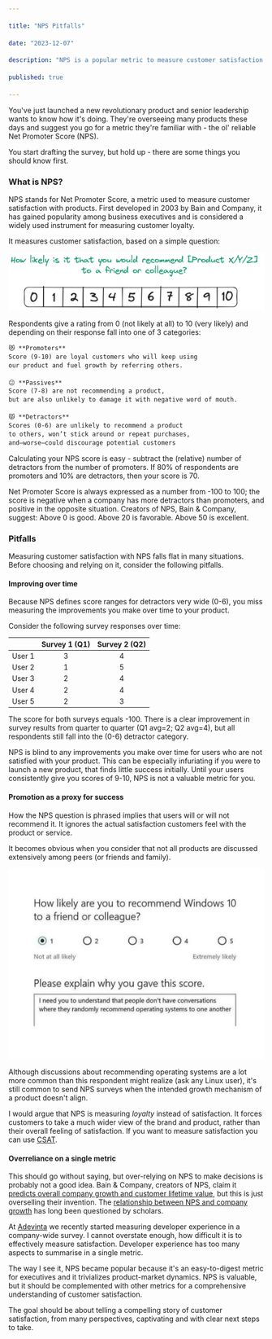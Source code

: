 ```yaml
---

title: "NPS Pitfalls"

date: "2023-12-07"

description: "NPS is a popular metric to measure customer satisfaction. But there are a few things you need to consider when using it."

published: true

---
```


You've just launched a new revolutionary product and senior leadership wants to know how it's doing. They're overseeing many products these days and suggest you go for a metric they're familiar with - the ol' reliable Net Promoter Score (NPS).

You start drafting the survey, but hold up - there are some things you should know first.

### What is NPS?

NPS stands for Net Promoter Score, a metric used to measure customer satisfaction with products. First developed in 2003 by Bain and Company, it has gained popularity among business executives and is considered a widely used instrument for measuring customer loyalty.

It measures customer satisfaction, based on a simple question:

![NPS Question](./nps-question.png)

Respondents give a rating from 0 (not likely at all) to 10 (very likely) and depending on their response fall into one of 3 categories:

```markdown
😻 **Promoters**
Score (9-10) are loyal customers who will keep using
our product and fuel growth by referring others.

😐 **Passives**
Score (7-8) are not recommending a product,
but are also unlikely to damage it with negative word of mouth.

😾 **Detractors**
Scores (0-6) are unlikely to recommend a product
to others, won’t stick around or repeat purchases,
and—worse—could discourage potential customers
```

Calculating your NPS score is easy - subtract the (relative) number of detractors from the number of promoters. If 80% of respondents are promoters and 10% are detractors, then your score is 70.

Net Promoter Score is always expressed as a number from -100 to 100; the score is negative when a company has more detractors than promoters, and positive in the opposite situation. Creators of NPS, Bain & Company, suggest: Above 0 is good. Above 20 is favorable. Above 50 is excellent.

### Pitfalls

Measuring customer satisfaction with NPS falls flat in many situations. Before choosing and relying on it, consider the following pitfalls.

#### Improving over time

Because NPS defines score ranges for detractors very wide (0-6), you miss measuring the improvements you make over time to your product.

Consider the following survey responses over time:

| | Survey 1 (Q1) | Survey 2 (Q2) |
|--|:----------:|:-------------:|
|User 1 | 3 | 4 |
|User 2 | 1 | 5 |
|User 3 | 2 | 4 |
|User 4 | 2 | 4 |
|User 5 | 2 | 3 |

The score for both surveys equals -100. There is a clear improvement in survey results from quarter to quarter (Q1 avg=2; Q2 avg=4), but all respondents still fall into the (0-6) detractor category.

NPS is blind to any improvements you make over time for users who are not satisfied with your product. This can be especially infuriating if you were to launch a new product, that finds little success initially. Until your users consistently give you scores of 9-10, NPS is not a valuable metric for you.

#### Promotion as a proxy for success

How the NPS question is phrased implies that users will or will not recommend it. It ignores the actual satisfaction customers feel with the product or service.

It becomes obvious when you consider that not all products are discussed extensively among peers (or friends and family).

![Windows 10](./windows10.png)

Although discussions about recommending operating systems are a lot more common than this respondent might realize (ask any Linux user), it's still common to send NPS surveys when the intended growth mechanism of a product doesn't align.

I would argue that NPS is measuring _loyalty_ instead of satisfaction. It forces customers to take a much wider view of the brand and product, rather than their overall feeling of satisfaction. If you want to measure satisfaction you can use [CSAT](https://delighted.com/what-is-customer-satisfaction-score).

#### Overreliance on a single metric

This should go without saying, but over-relying on NPS to make decisions is probably not a good idea. Bain & Company, creators of NPS, claim it [predicts overall company growth and customer lifetime value](https://www.bain.com/consulting-services/customer-strategy-and-marketing/net-promoter-score-system/), but this is just overselling their invention. The [relationship between NPS and company growth](https://web.archive.org/web/20200716065914/https://pdfs.semanticscholar.org/dfe0/4f3d83fee37a617d9cacfebc331605dc4bfc.pdf) has long been questioned by scholars.

At [Adevinta](https://adevinta.com/) we recently started measuring developer experience in a company-wide survey. I cannot overstate enough, how difficult it is to effectively measure satisfaction. Developer experience has too many aspects to summarise in a single metric.

The way I see it, NPS became popular because it's an easy-to-digest metric for executives and it trivializes product-market dynamics. NPS is valuable, but it should be complemented with other metrics for a comprehensive understanding of customer satisfaction.

The goal should be about telling a compelling story of customer satisfaction, from many perspectives, captivating and with clear next steps to take.